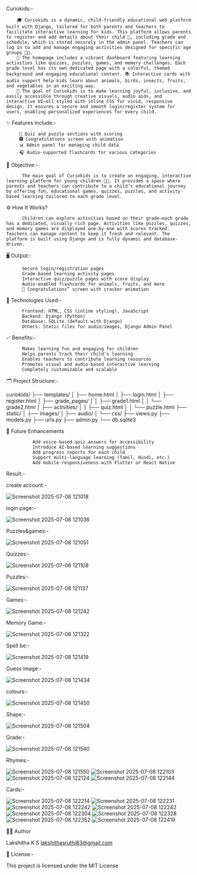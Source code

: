 Curiokids:-

        🎓 Curiokids is a dynamic, child-friendly educational web platform built with Django, tailored for both parents and teachers to facilitate interactive learning for kids. This platform allows parents to register and add details about their child 🧒, including grade and schedule, which is stored securely in the admin panel. Teachers can log in to add and manage engaging activities designed for specific age groups 🎨🧩.
        🧠 The homepage includes a vibrant dashboard featuring learning activities like quizzes, puzzles, games, and memory challenges. Each grade level has its own dedicated page with a colorful, themed background and engaging educational content. 📚 Interactive cards with audio support help kids learn about animals, birds, insects, fruits, and vegetables in an exciting way.
        🎯 The goal of Curiokids is to make learning joyful, inclusive, and easily accessible through creative visuals, audio aids, and interactive UI—all styled with inline CSS for vivid, responsive design. It ensures a secure and smooth login/register system for users, enabling personalized experiences for every child.

✨ Features include:-

         🧠 Quiz and puzzle sections with scoring
         🎆 Congratulations screen with animation
         📊 Admin panel for managing child data
         🎧 Audio-supported flashcards for various categories

🎯 Objective:-
          
          The main goal of Curiokids is to create an engaging, interactive learning platform for young children 👧🧒. It provides a space where parents and teachers can contribute to a child’s educational journey by offering fun, educational games, quizzes, puzzles, and activity-based learning tailored to each grade level.

⚙️ How It Works?

          Children can explore activities based on their grade—each grade has a dedicated, visually rich page. Activities like puzzles, quizzes, and memory games are displayed one-by-one with scores tracked. Teachers can manage content to keep it fresh and relevant. The platform is built using Django and is fully dynamic and database-driven.

🖥️ Output:-

          Secure login/registration pages
          Grade-based learning activity pages
          Interactive quiz/puzzle pages with score display
          Audio-enabled flashcards for animals, fruits, and more
          🎉 Congratulations” screen with cracker animation

🧰 Technologies Used:-

          Frontend: HTML, CSS (inline styling), JavaScript
          Backend: Django (Python)
          Database: SQLite (default with Django)
          Others: Static files for audio/images, Django Admin Panel

✅ Benefits:-

          Makes learning fun and engaging for children
          Helps parents track their child's learning
          Enables teachers to contribute learning resources
          Promotes visual and audio-based interactive learning
          Completely customizable and scalable

🗂️ Project Structure:-

curiokids/
├── templates/
│   ├── home.html
│   ├── login.html
│   ├── register.html
│   ├── grade_pages/
│   │   ├── grade1.html
│   │   └── grade2.html
│   ├── activities/
│   │   ├── quiz.html
│   │   └── puzzle.html
├── static/
│   ├── images/
│   ├── audio/
│   └── css/
├── views.py
├── models.py
├── urls.py
├── admin.py
└── db.sqlite3


🚀 Future Enhancements

              Add voice-based quiz answers for accessibility
              Introduce AI-based learning suggestions
              Add progress reports for each child
              Support multi-language learning (Tamil, Hindi, etc.)
              Add mobile responsiveness with Flutter or React Native

Result:-

create account:-

![Screenshot 2025-07-08 121018](https://github.com/user-attachments/assets/ed574c4d-519b-48ac-99be-f0d8a40af2ac)

login page:-

![Screenshot 2025-07-08 121036](https://github.com/user-attachments/assets/42429703-7ca2-4163-b8e4-d22c73f80df5)

Puzzles&games:-

![Screenshot 2025-07-08 121051](https://github.com/user-attachments/assets/6ed283a7-ac6a-4804-939c-cbae0ecb6091)

Quizzes:-

![Screenshot 2025-07-08 121108](https://github.com/user-attachments/assets/c531bb3f-b730-4951-a156-e347871d15ad)

Puzzles:-

![Screenshot 2025-07-08 121137](https://github.com/user-attachments/assets/96755450-ddba-4edd-a9da-adb2bae9157f)

Games:-

![Screenshot 2025-07-08 121242](https://github.com/user-attachments/assets/395c7765-bef9-4772-9100-3d5cbb482c7c)

Memory Game:-

![Screenshot 2025-07-08 121322](https://github.com/user-attachments/assets/f5016367-6d07-425f-9f02-655e1e3b2fb1)

Spell be:-

![Screenshot 2025-07-08 121419](https://github.com/user-attachments/assets/f1a3eaed-7ee2-4358-8cb7-a0b20d6c39c1)

Guess image:-

![Screenshot 2025-07-08 121434](https://github.com/user-attachments/assets/8bbd4f77-ce7b-46cf-9285-7a085a846391)

colours:-

![Screenshot 2025-07-08 121450](https://github.com/user-attachments/assets/2792180d-65ee-4f33-bcf1-af71493d8853)

Shape:-

![Screenshot 2025-07-08 121504](https://github.com/user-attachments/assets/3c24c3e0-eb09-4eb1-a3c5-ee7ad0a93adf)

Grade:-

![Screenshot 2025-07-08 121540](https://github.com/user-attachments/assets/540c50c1-2597-4821-8a99-4115431f5222)

Rhymes:-

![Screenshot 2025-07-08 121550](https://github.com/user-attachments/assets/5ca2310b-e7b5-4946-8b3d-135e0748f3ac)
![Screenshot 2025-07-08 122103](https://github.com/user-attachments/assets/4c8d518f-5159-4a37-91b8-742b7cd6720c)
![Screenshot 2025-07-08 122124](https://github.com/user-attachments/assets/e01f91a1-aec5-4589-be1b-3a0cf09bf94d)
![Screenshot 2025-07-08 122144](https://github.com/user-attachments/assets/3e58a6c1-a43b-4752-b0e1-84333afcb079)

Cards:-

![Screenshot 2025-07-08 122214](https://github.com/user-attachments/assets/81788b58-1750-410d-bc8c-03ad1a50e009)
![Screenshot 2025-07-08 122231](https://github.com/user-attachments/assets/968eb3ec-b6be-4bb1-a1b4-24d524dd489d)
![Screenshot 2025-07-08 122242](https://github.com/user-attachments/assets/3d966a0b-edb2-44dc-8adb-3a75b43021a9)
![Screenshot 2025-07-08 122242](https://github.com/user-attachments/assets/e375c301-f395-46ad-9531-630140f336e8)
![Screenshot 2025-07-08 122304](https://github.com/user-attachments/assets/d250aaeb-d8ca-4c1e-8f8d-3fbffec0a742)
![Screenshot 2025-07-08 122328](https://github.com/user-attachments/assets/b3df3822-153a-4e7c-a707-31acec88ffc7)
![Screenshot 2025-07-08 122352](https://github.com/user-attachments/assets/42bd22ea-6fa0-4873-87dc-047e98cd1435)
![Screenshot 2025-07-08 122419](https://github.com/user-attachments/assets/af832845-1b0c-4002-8913-f14bdeedbd1d)

👩‍💻 Author

Lakshitha K S
lakshithasruthi83@gmail.com

📌 License:-

This project is licensed under the MIT License































